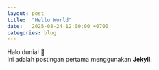 ```yaml
---
layout: post
title:  "Hello World"
date:   2025-08-24 12:00:00 +0700
categories: blog
---
```


Halo dunia! 🎉  
Ini adalah postingan pertama menggunakan **Jekyll**.

